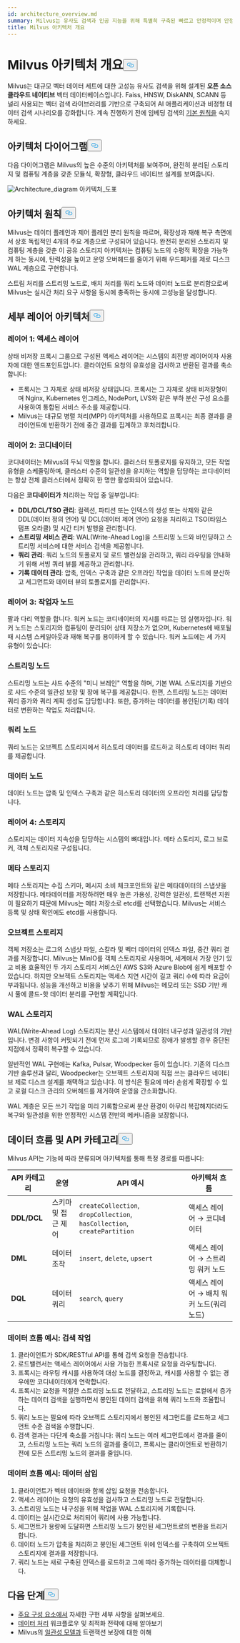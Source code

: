 ```yaml
---
id: architecture_overview.md
summary: Milvus는 유사도 검색과 인공 지능을 위해 특별히 구축된 빠르고 안정적이며 안정적인 벡터 데이터베이스를 제공합니다.
title: Milvus 아키텍처 개요
---
```

<h1 id="Milvus-Architecture-Overview" class="common-anchor-header">Milvus 아키텍처 개요<button data-href="#Milvus-Architecture-Overview" class="anchor-icon" translate="no">
      <svg translate="no"
        aria-hidden="true"
        focusable="false"
        height="20"
        version="1.1"
        viewBox="0 0 16 16"
        width="16"
      >
        <path
          fill="#0092E4"
          fill-rule="evenodd"
          d="M4 9h1v1H4c-1.5 0-3-1.69-3-3.5S2.55 3 4 3h4c1.45 0 3 1.69 3 3.5 0 1.41-.91 2.72-2 3.25V8.59c.58-.45 1-1.27 1-2.09C10 5.22 8.98 4 8 4H4c-.98 0-2 1.22-2 2.5S3 9 4 9zm9-3h-1v1h1c1 0 2 1.22 2 2.5S13.98 12 13 12H9c-.98 0-2-1.22-2-2.5 0-.83.42-1.64 1-2.09V6.25c-1.09.53-2 1.84-2 3.25C6 11.31 7.55 13 9 13h4c1.45 0 3-1.69 3-3.5S14.5 6 13 6z"
        ></path>
      </svg>
    </button></h1><p>Milvus는 대규모 벡터 데이터 세트에 대한 고성능 유사도 검색을 위해 설계된 <strong>오픈 소스</strong> <strong>클라우드 네이티브</strong> 벡터 데이터베이스입니다. Faiss, HNSW, DiskANN, SCANN 등 널리 사용되는 벡터 검색 라이브러리를 기반으로 구축되어 AI 애플리케이션과 비정형 데이터 검색 시나리오를 강화합니다. 계속 진행하기 전에 임베딩 검색의 <a href="/docs/ko/glossary.md">기본 원칙을</a> 숙지하세요.</p>
<h2 id="Architecture-Diagram" class="common-anchor-header">아키텍처 다이어그램<button data-href="#Architecture-Diagram" class="anchor-icon" translate="no">
      <svg translate="no"
        aria-hidden="true"
        focusable="false"
        height="20"
        version="1.1"
        viewBox="0 0 16 16"
        width="16"
      >
        <path
          fill="#0092E4"
          fill-rule="evenodd"
          d="M4 9h1v1H4c-1.5 0-3-1.69-3-3.5S2.55 3 4 3h4c1.45 0 3 1.69 3 3.5 0 1.41-.91 2.72-2 3.25V8.59c.58-.45 1-1.27 1-2.09C10 5.22 8.98 4 8 4H4c-.98 0-2 1.22-2 2.5S3 9 4 9zm9-3h-1v1h1c1 0 2 1.22 2 2.5S13.98 12 13 12H9c-.98 0-2-1.22-2-2.5 0-.83.42-1.64 1-2.09V6.25c-1.09.53-2 1.84-2 3.25C6 11.31 7.55 13 9 13h4c1.45 0 3-1.69 3-3.5S14.5 6 13 6z"
        ></path>
      </svg>
    </button></h2><p>다음 다이어그램은 Milvus의 높은 수준의 아키텍처를 보여주며, 완전히 분리된 스토리지 및 컴퓨팅 계층을 갖춘 모듈식, 확장형, 클라우드 네이티브 설계를 보여줍니다.</p>
<p>
  
   <span class="img-wrapper"> <img translate="no" src="/docs/v2.6.x/assets/milvus_architecture_2_6.png" alt="Architecture_diagram" class="doc-image" id="architecture_diagram" />
   </span> <span class="img-wrapper"> <span>아키텍처_도표</span> </span></p>
<h2 id="Architectural-Principles" class="common-anchor-header">아키텍처 원칙<button data-href="#Architectural-Principles" class="anchor-icon" translate="no">
      <svg translate="no"
        aria-hidden="true"
        focusable="false"
        height="20"
        version="1.1"
        viewBox="0 0 16 16"
        width="16"
      >
        <path
          fill="#0092E4"
          fill-rule="evenodd"
          d="M4 9h1v1H4c-1.5 0-3-1.69-3-3.5S2.55 3 4 3h4c1.45 0 3 1.69 3 3.5 0 1.41-.91 2.72-2 3.25V8.59c.58-.45 1-1.27 1-2.09C10 5.22 8.98 4 8 4H4c-.98 0-2 1.22-2 2.5S3 9 4 9zm9-3h-1v1h1c1 0 2 1.22 2 2.5S13.98 12 13 12H9c-.98 0-2-1.22-2-2.5 0-.83.42-1.64 1-2.09V6.25c-1.09.53-2 1.84-2 3.25C6 11.31 7.55 13 9 13h4c1.45 0 3-1.69 3-3.5S14.5 6 13 6z"
        ></path>
      </svg>
    </button></h2><p>Milvus는 데이터 플레인과 제어 플레인 분리 원칙을 따르며, 확장성과 재해 복구 측면에서 상호 독립적인 4개의 주요 계층으로 구성되어 있습니다. 완전히 분리된 스토리지 및 컴퓨팅 계층을 갖춘 이 공유 스토리지 아키텍처는 컴퓨팅 노드의 수평적 확장을 가능하게 하는 동시에, 탄력성을 높이고 운영 오버헤드를 줄이기 위해 우드페커를 제로 디스크 WAL 계층으로 구현합니다.</p>
<p>스트림 처리를 스트리밍 노드로, 배치 처리를 쿼리 노드와 데이터 노드로 분리함으로써 Milvus는 실시간 처리 요구 사항을 동시에 충족하는 동시에 고성능을 달성합니다.</p>
<h2 id="Detailed-Layer-Architecture" class="common-anchor-header">세부 레이어 아키텍처<button data-href="#Detailed-Layer-Architecture" class="anchor-icon" translate="no">
      <svg translate="no"
        aria-hidden="true"
        focusable="false"
        height="20"
        version="1.1"
        viewBox="0 0 16 16"
        width="16"
      >
        <path
          fill="#0092E4"
          fill-rule="evenodd"
          d="M4 9h1v1H4c-1.5 0-3-1.69-3-3.5S2.55 3 4 3h4c1.45 0 3 1.69 3 3.5 0 1.41-.91 2.72-2 3.25V8.59c.58-.45 1-1.27 1-2.09C10 5.22 8.98 4 8 4H4c-.98 0-2 1.22-2 2.5S3 9 4 9zm9-3h-1v1h1c1 0 2 1.22 2 2.5S13.98 12 13 12H9c-.98 0-2-1.22-2-2.5 0-.83.42-1.64 1-2.09V6.25c-1.09.53-2 1.84-2 3.25C6 11.31 7.55 13 9 13h4c1.45 0 3-1.69 3-3.5S14.5 6 13 6z"
        ></path>
      </svg>
    </button></h2><h3 id="Layer-1-Access-Layer" class="common-anchor-header">레이어 1: 액세스 레이어</h3><p>상태 비저장 프록시 그룹으로 구성된 액세스 레이어는 시스템의 최전방 레이어이자 사용자에 대한 엔드포인트입니다. 클라이언트 요청의 유효성을 검사하고 반환된 결과를 축소합니다:</p>
<ul>
<li>프록시는 그 자체로 상태 비저장 상태입니다. 프록시는 그 자체로 상태 비저장형이며 Nginx, Kubernetes 인그레스, NodePort, LVS와 같은 부하 분산 구성 요소를 사용하여 통합된 서비스 주소를 제공합니다.</li>
<li>Milvus는 대규모 병렬 처리(MPP) 아키텍처를 사용하므로 프록시는 최종 결과를 클라이언트에 반환하기 전에 중간 결과를 집계하고 후처리합니다.</li>
</ul>
<h3 id="Layer-2-Coordinator" class="common-anchor-header">레이어 2: 코디네이터</h3><p>코디네이터는 Milvus의 두뇌 역할을 합니다. 클러스터 토폴로지를 유지하고, 모든 작업 유형을 스케줄링하며, 클러스터 수준의 일관성을 유지하는 역할을 담당하는 코디네이터는 항상 전체 클러스터에서 정확히 한 명만 활성화되어 있습니다.</p>
<p>다음은 <strong>코디네이터가</strong> 처리하는 작업 중 일부입니다:</p>
<ul>
<li><strong>DDL/DCL/TSO 관리</strong>: 컬렉션, 파티션 또는 인덱스의 생성 또는 삭제와 같은 DDL(데이터 정의 언어) 및 DCL(데이터 제어 언어) 요청을 처리하고 TSO(타임스탬프 오라클) 및 시간 티커 발행을 관리합니다.</li>
<li><strong>스트리밍 서비스 관리</strong>: WAL(Write-Ahead Log)을 스트리밍 노드와 바인딩하고 스트리밍 서비스에 대한 서비스 검색을 제공합니다.</li>
<li><strong>쿼리 관리</strong>: 쿼리 노드의 토폴로지 및 로드 밸런싱을 관리하고, 쿼리 라우팅을 안내하기 위해 서빙 쿼리 뷰를 제공하고 관리합니다.</li>
<li><strong>기록 데이터 관리</strong>: 압축, 인덱스 구축과 같은 오프라인 작업을 데이터 노드에 분산하고 세그먼트와 데이터 뷰의 토폴로지를 관리합니다.</li>
</ul>
<h3 id="Layer-3-Worker-Nodes" class="common-anchor-header">레이어 3: 작업자 노드</h3><p>팔과 다리 역할을 합니다. 워커 노드는 코디네이터의 지시를 따르는 덤 실행자입니다. 워커 노드는 스토리지와 컴퓨팅이 분리되어 상태 저장소가 없으며, Kubernetes에 배포될 때 시스템 스케일아웃과 재해 복구를 용이하게 할 수 있습니다. 워커 노드에는 세 가지 유형이 있습니다:</p>
<h3 id="Streaming-node" class="common-anchor-header">스트리밍 노드</h3><p>스트리밍 노드는 샤드 수준의 "미니 브레인" 역할을 하며, 기본 WAL 스토리지를 기반으로 샤드 수준의 일관성 보장 및 장애 복구를 제공합니다. 한편, 스트리밍 노드는 데이터 쿼리 증가와 쿼리 계획 생성도 담당합니다. 또한, 증가하는 데이터를 봉인된(기록) 데이터로 변환하는 작업도 처리합니다.</p>
<h3 id="Query-node" class="common-anchor-header">쿼리 노드</h3><p>쿼리 노드는 오브젝트 스토리지에서 히스토리 데이터를 로드하고 히스토리 데이터 쿼리를 제공합니다.</p>
<h3 id="Data-node" class="common-anchor-header">데이터 노드</h3><p>데이터 노드는 압축 및 인덱스 구축과 같은 히스토리 데이터의 오프라인 처리를 담당합니다.</p>
<h3 id="Layer-4-Storage" class="common-anchor-header">레이어 4: 스토리지</h3><p>스토리지는 데이터 지속성을 담당하는 시스템의 뼈대입니다. 메타 스토리지, 로그 브로커, 객체 스토리지로 구성됩니다.</p>
<h3 id="Meta-storage" class="common-anchor-header">메타 스토리지</h3><p>메타 스토리지는 수집 스키마, 메시지 소비 체크포인트와 같은 메타데이터의 스냅샷을 저장합니다. 메타데이터를 저장하려면 매우 높은 가용성, 강력한 일관성, 트랜잭션 지원이 필요하기 때문에 Milvus는 메타 저장소로 etcd를 선택했습니다. Milvus는 서비스 등록 및 상태 확인에도 etcd를 사용합니다.</p>
<h3 id="Object-storage" class="common-anchor-header">오브젝트 스토리지</h3><p>객체 저장소는 로그의 스냅샷 파일, 스칼라 및 벡터 데이터의 인덱스 파일, 중간 쿼리 결과를 저장합니다. Milvus는 MinIO를 객체 스토리지로 사용하며, 세계에서 가장 인기 있고 비용 효율적인 두 가지 스토리지 서비스인 AWS S3와 Azure Blob에 쉽게 배포할 수 있습니다. 하지만 오브젝트 스토리지는 액세스 지연 시간이 길고 쿼리 수에 따라 요금이 부과됩니다. 성능을 개선하고 비용을 낮추기 위해 Milvus는 메모리 또는 SSD 기반 캐시 풀에 콜드-핫 데이터 분리를 구현할 계획입니다.</p>
<h3 id="WAL-storage" class="common-anchor-header">WAL 스토리지</h3><p>WAL(Write-Ahead Log) 스토리지는 분산 시스템에서 데이터 내구성과 일관성의 기반입니다. 변경 사항이 커밋되기 전에 먼저 로그에 기록되므로 장애가 발생할 경우 중단된 지점에서 정확히 복구할 수 있습니다.</p>
<p>일반적인 WAL 구현에는 Kafka, Pulsar, Woodpecker 등이 있습니다. 기존의 디스크 기반 솔루션과 달리, Woodpecker는 오브젝트 스토리지에 직접 쓰는 클라우드 네이티브 제로 디스크 설계를 채택하고 있습니다. 이 방식은 필요에 따라 손쉽게 확장할 수 있고 로컬 디스크 관리의 오버헤드를 제거하여 운영을 간소화합니다.</p>
<p>WAL 계층은 모든 쓰기 작업을 미리 기록함으로써 분산 환경이 아무리 복잡해지더라도 복구와 일관성을 위한 안정적인 시스템 전반의 메커니즘을 보장합니다.</p>
<h2 id="Data-Flow-and-API-Categories" class="common-anchor-header">데이터 흐름 및 API 카테고리<button data-href="#Data-Flow-and-API-Categories" class="anchor-icon" translate="no">
      <svg translate="no"
        aria-hidden="true"
        focusable="false"
        height="20"
        version="1.1"
        viewBox="0 0 16 16"
        width="16"
      >
        <path
          fill="#0092E4"
          fill-rule="evenodd"
          d="M4 9h1v1H4c-1.5 0-3-1.69-3-3.5S2.55 3 4 3h4c1.45 0 3 1.69 3 3.5 0 1.41-.91 2.72-2 3.25V8.59c.58-.45 1-1.27 1-2.09C10 5.22 8.98 4 8 4H4c-.98 0-2 1.22-2 2.5S3 9 4 9zm9-3h-1v1h1c1 0 2 1.22 2 2.5S13.98 12 13 12H9c-.98 0-2-1.22-2-2.5 0-.83.42-1.64 1-2.09V6.25c-1.09.53-2 1.84-2 3.25C6 11.31 7.55 13 9 13h4c1.45 0 3-1.69 3-3.5S14.5 6 13 6z"
        ></path>
      </svg>
    </button></h2><p>Milvus API는 기능에 따라 분류되며 아키텍처를 통해 특정 경로를 따릅니다:</p>
<table>
<thead>
<tr><th>API 카테고리</th><th>운영</th><th>API 예시</th><th>아키텍처 흐름</th></tr>
</thead>
<tbody>
<tr><td><strong>DDL/DCL</strong></td><td>스키마 및 접근 제어</td><td><code translate="no">createCollection</code>, <code translate="no">dropCollection</code>, <code translate="no">hasCollection</code>, <code translate="no">createPartition</code></td><td>액세스 레이어 → 코디네이터</td></tr>
<tr><td><strong>DML</strong></td><td>데이터 조작</td><td><code translate="no">insert</code>, <code translate="no">delete</code>, <code translate="no">upsert</code></td><td>액세스 레이어 → 스트리밍 워커 노드</td></tr>
<tr><td><strong>DQL</strong></td><td>데이터 쿼리</td><td><code translate="no">search</code>, <code translate="no">query</code></td><td>액세스 레이어 → 배치 워커 노드(쿼리 노드)</td></tr>
</tbody>
</table>
<h3 id="Example-Data-Flow-Search-Operation" class="common-anchor-header">데이터 흐름 예시: 검색 작업</h3><ol>
<li>클라이언트가 SDK/RESTful API를 통해 검색 요청을 전송합니다.</li>
<li>로드밸런서는 액세스 레이어에서 사용 가능한 프록시로 요청을 라우팅합니다.</li>
<li>프록시는 라우팅 캐시를 사용하여 대상 노드를 결정하고, 캐시를 사용할 수 없는 경우에만 코디네이터에게 연락합니다.</li>
<li>프록시는 요청을 적절한 스트리밍 노드로 전달하고, 스트리밍 노드는 로컬에서 증가하는 데이터 검색을 실행하면서 봉인된 데이터 검색을 위해 쿼리 노드와 조율합니다.</li>
<li>쿼리 노드는 필요에 따라 오브젝트 스토리지에서 봉인된 세그먼트를 로드하고 세그먼트 수준 검색을 수행합니다.</li>
<li>검색 결과는 다단계 축소를 거칩니다: 쿼리 노드는 여러 세그먼트에서 결과를 줄이고, 스트리밍 노드는 쿼리 노드의 결과를 줄이고, 프록시는 클라이언트로 반환하기 전에 모든 스트리밍 노드의 결과를 줄입니다.</li>
</ol>
<h3 id="Example-Data-Flow-Data-Insertion" class="common-anchor-header">데이터 흐름 예시: 데이터 삽입</h3><ol>
<li>클라이언트가 벡터 데이터와 함께 삽입 요청을 전송합니다.</li>
<li>액세스 레이어는 요청의 유효성을 검사하고 스트리밍 노드로 전달합니다.</li>
<li>스트리밍 노드는 내구성을 위해 작업을 WAL 스토리지에 기록합니다.</li>
<li>데이터는 실시간으로 처리되어 쿼리에 사용 가능합니다.</li>
<li>세그먼트가 용량에 도달하면 스트리밍 노드가 봉인된 세그먼트로의 변환을 트리거합니다.</li>
<li>데이터 노드가 압축을 처리하고 봉인된 세그먼트 위에 인덱스를 구축하여 오브젝트 스토리지에 결과를 저장합니다.</li>
<li>쿼리 노드는 새로 구축된 인덱스를 로드하고 그에 따라 증가하는 데이터를 대체합니다.</li>
</ol>
<h2 id="Whats-Next" class="common-anchor-header">다음 단계<button data-href="#Whats-Next" class="anchor-icon" translate="no">
      <svg translate="no"
        aria-hidden="true"
        focusable="false"
        height="20"
        version="1.1"
        viewBox="0 0 16 16"
        width="16"
      >
        <path
          fill="#0092E4"
          fill-rule="evenodd"
          d="M4 9h1v1H4c-1.5 0-3-1.69-3-3.5S2.55 3 4 3h4c1.45 0 3 1.69 3 3.5 0 1.41-.91 2.72-2 3.25V8.59c.58-.45 1-1.27 1-2.09C10 5.22 8.98 4 8 4H4c-.98 0-2 1.22-2 2.5S3 9 4 9zm9-3h-1v1h1c1 0 2 1.22 2 2.5S13.98 12 13 12H9c-.98 0-2-1.22-2-2.5 0-.83.42-1.64 1-2.09V6.25c-1.09.53-2 1.84-2 3.25C6 11.31 7.55 13 9 13h4c1.45 0 3-1.69 3-3.5S14.5 6 13 6z"
        ></path>
      </svg>
    </button></h2><ul>
<li><a href="/docs/ko/main_components.md">주요 구성 요소에서</a> 자세한 구현 세부 사항을 살펴보세요.</li>
<li><a href="/docs/ko/data_processing.md">데이터 처리</a> 워크플로우 및 최적화 전략에 대해 알아보기</li>
<li>Milvus의 <a href="/docs/ko/consistency.md">일관성 모델과</a> 트랜잭션 보장에 대한 이해</li>
</ul>

